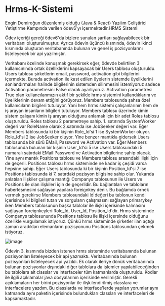 # Hrms-K-Sistemi
Engin Demiroğun düzenlemiş olduğu (Java &amp; React) Yazılım Geliştirici Yetiştirme Kampında verilen ödev6'yı içermektedir.HRMS Sistemi


Ödev içeriği gereği ödev6'da bizlere sunulan şartları sağlayabilecek bir veritabanı oluşturulmuştur. Ayrıca ödevin üçüncü kısmında, ödevin ikinci kısmında oluşturan veritabanında bulunan ve genel iş pozisyonlarını listeleyecek bir api yazılmıştır.

Veritabanı özelinde konuşmak gerekirsek eğer, ödevde belirtilen 3 kullanıcınında ortak özelliklerini kapsayacak bir Users tablosu oluşturuldu. Users tablosu şirketlerin email, password, activation gibi bilgilerini içermekte. Burada activation ile kast edilen üyelerin sistemde üyeliklerini sonlandırmaları halinde bilgilerinin sistemden silinmesini istemiyoruz sadece Activation parametresini False olarak ayarlıyoruz. Activation parametresi True olan kullancılarımızın aktif bir şekilde hrms sistemini kullandıklarını ve üyeliklerinin devam ettiğini görüyoruz. Members tablosunda şahsa özel kullanıcıların bilgileri tutuluyor. Yani hem hrms sistemi çalışanlarının hem de iş arayan insanların bilgileri tutuluyor. Members tablosu üzerinde kimin sistem çalışanı kimin iş arayan olduğunu anlamak için bir adet Roles tablosu oluşturuldu. Roles tablosu 2 parametreye sahip. 1. satırında SystemWorker değeri var RoleName olarak 2.satırında ise JobSeeker değeri var. Eğer Members tablosunda ki bir kişinin Role_Id'si 1 ise SystemWorker oluyor. Role_Id'si 2 ise JobSeeker oluyor. Yine benzer mantıkla gidersek Users tablosunda bir sürü EMail, Password ve Activation var. Eğer Members tablosunda bulunan bir kişinin User_Id'si 5 ise Users tablosundaki 5 numaralı satırdaki EMail Password ve Activation bilgilerine sahip olacak. Yine aynı mantık Positions tablosu ve Members tablosu arasındaki ilişki için de geçerli. Positions tablosu hrms sisteminde ne kadar iş çeşidi varsa hepsine sahip. Eğer Users tablosunda ki bir kişinin Position_Id'si 7 ise Positions tablosunda ki 7. satırdaki pozisyon bilgisine sahip olur. Yukarıda anlatılan ilişkiler çalışma mantığı Companys tablosunun ile Users ve Positions ile olan ilişkileri için de geçerlidir. Bu bağlantıları ve tabloların haberleşmesini sağlayan yapılara foreignkey denir. Bu bağlamda örnek vermek gerekirse Members tablosundaki Id değeri bu tablonun kendi içerisinde ki bilgileri tutan ve sorguların çalışmasını sağlayan primarykey iken Members tablosunun başka tablolar ile ilişki içerisinde kalmasını sağlayan foreignkeyleri Role_Id, User_Id, Position_Id'dir. Hrms sisteminde Companys tablosununda Positions tablosu ile ilişki içersinde olduğunu özellikle vurgulamak istiyoruz. Çünkü hrms sisteminde şirketler ilan açtığı zaman aradıkları elemanların pozisyonunu Positions tablosundan çekmek istiyoruz.

![image](https://user-images.githubusercontent.com/64561478/121898841-7deef700-cd2c-11eb-8e28-b1f711cb86e1.png)




Ödevin 3. kısmında bizden istenen hrms sisteminde veritabanında bulunan pozisyonları listeleyecek bir api yazmaktı. Veritabanında bulunan pozisyonları listeleyecek api yazıldı. Ek olarak ileriye dönük veritabanında bulunan pozisyonlar dışındaki diğer tablolara da işlemler yapılabileceğinden bu tablolara ait classlar ve interfaceler tüm katmanlarda oluşturuldu. Kodlar ile ilgili açıklamalar java dosyalarının içerisinde verilmiştir. Gerekli açıklamaların her birini pozisyonlar ile ilişkilendirilmiş classlara ve interfacelere yazdım. Bu classlarda ve interface'lerde yapılan yorumlar aynı katmanda aynı paketin içerisinde bulundukları classları ve interfaceleri de kapsamaktadır.
